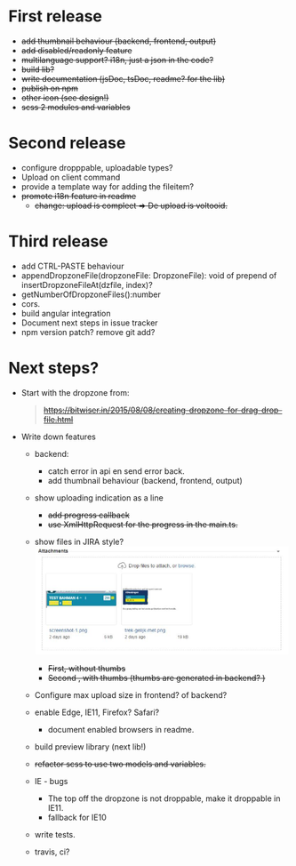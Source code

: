 # First release

- ~~add thumbnail behaviour (backend, frontend, output)~~
- ~~add disabled/readonly feature~~
- ~~multilanguage support? i18n, just a json in the code?~~
- ~~build lib?~~
- ~~write documentation (jsDoc, tsDoc, readme? for the lib)~~
- ~~publish on npm~~
- ~~other icon (see design!)~~
- ~~scss 2 modules and variables~~

# Second release
- configure dropppable, uploadable types?
- Upload on client command
- provide a template way for adding the fileitem?
- ~~promote i18n feature in readme~~ 
    - ~~change: upload is compleet => De upload is voltooid.~~
    
# Third release
- add CTRL-PASTE behaviour
- appendDropzoneFile(dropzoneFile: DropzoneFile): void of prepend of insertDropzoneFileAt(dzfile, index)? 
- getNumberOfDropzoneFiles():number
- cors.
- build angular integration
- Document next steps in issue tracker
- npm version patch? remove git add?

# Next steps?

- Start with the dropzone from:

    > ~~https://bitwiser.in/2015/08/08/creating-dropzone-for-drag-drop-file.html~~
    
- Write down features 
    - backend:
        - catch error in api en send error back.
        - add thumbnail behaviour (backend, frontend, output)
    - show uploading indication as a line
        - ~~add  progress callback~~
        - ~~use XmlHttpRequest for the progress in the main.ts.~~
    - show files in JIRA style?  ![alt jira example](./images/JIRA-style.JPG)
        - ~~First, without thumbs~~
        - ~~Second , with thumbs (thumbs are generated in backend? )~~
    - Configure max upload size in frontend? of backend?
    - enable Edge, IE11, Firefox? Safari?
        - document enabled browsers in readme.
    - build preview library (next lib!)
    - ~~refactor scss to use two models and variables.~~
    
    - IE - bugs
        - The top off the dropzone is not droppable, make it droppable in IE11.
        - fallback for IE10
    - write tests.
    - travis, ci?
